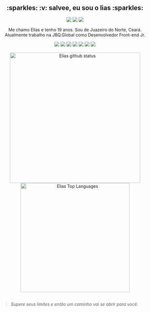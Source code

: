 <h2 align="center"> :sparkles: :v: salvee, eu sou o lias :sparkles: </h2>

<p align="center" display="inline">
  <a href="https://linkedin.com/in/elias-inacio0"><img src="https://img.icons8.com/color/36/000000/linkedin.png"/></a>
  <a href="https://codepen.io/eliasinacio"><img src="https://img.icons8.com/color/36/ffffff/codepen.png"/></a>
  <a href="https://twitter.com/liaas_js"><img src="https://img.icons8.com/color/36/000000/twitter-squared.png"/></a>
</p>
<p align="center">
  Me chamo Elias e tenho 19 anos. Sou de Juazeiro do Norte, Ceará. <br>
  Atualmente trabalho na JBQ.Global como Desenvolvedor Front-end Jr. 
</p>

<div align="center">
  <img src="https://img.icons8.com/color/32/000000/javascript.png"/>
  <img src="https://img.icons8.com/color/32/000000/typescript.png"/>
  <img src="https://img.icons8.com/officel/32/000000/react.png"/>
  <img src="https://img.icons8.com/emoji/32/000000/nail-polish-.png"/>
  <img src="https://img.icons8.com/color/32/000000/html-5--v1.png"/>
  <img src="https://img.icons8.com/color/32/000000/css3.png"/>
  <img src="https://img.icons8.com/color/32/000000/sass.png"/>
</div>

<br>

<div align="center">
  <img src="https://github-readme-stats.vercel.app/api?username=eliasinacio&count_private=true&show_icons=true&theme=tokyonight" alt="Elias github status" width="430"/>
  <br>
  <img src="https://github-readme-stats.vercel.app/api/top-langs/?username=eliasinacio&layout=compact&theme=tokyonight" alt="Elias Top Languages" width="360"/>
</div>

<br>

<blockquote> <em> Supere seus limites e então um caminho vai se abrir para você. </em> </blockquote>
